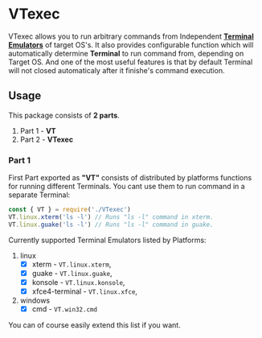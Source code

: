 # VTexec
VTexec allows you to run arbitrary commands from Independent [**Terminal Emulators**][VT] of target OS's. It also provides configurable function which will automatically determine **Terminal** to run command from, depending on Target OS. And one of the most useful features is that by default Terminal will not closed automaticaly after it finishe's command execution.

## Usage
This package consists of **2 parts**.
1. Part 1 - **VT**
1. Part 2 - **VTexec**

### Part 1
First Part exported as **"VT"** consists of distributed by platforms functions for running different Terminals. You cant use them to run command in a separate Terminal:
```javascript
const { VT } = require('./VTexec')
VT.linux.xterm('ls -l') // Runs "ls -l" command in xterm.
VT.linux.guake('ls -l') // Runs "ls -l" command in guake.
```
Currently supported Terminal Emulators listed by Platforms:
1. linux
    - [x] xterm - `VT.linux.xterm`, 
    - [x] guake - `VT.linux.guake`, 
    - [x] konsole - `VT.linux.konsole`,
    - [x] xfce4-terminal - `VT.linux.xfce`,
2. windows
    - [x] cmd - `VT.win32.cmd`

You can of course easily extend this list if you want.



[VT]:[https://en.wikipedia.org/wiki/Terminal_emulator]
